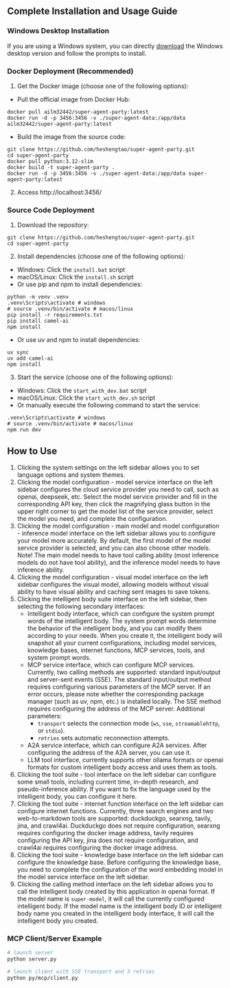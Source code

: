## Complete Installation and Usage Guide

### Windows Desktop Installation

If you are using a Windows system, you can directly [download](https://github.com/heshengtao/super-agent-party/releases/download/v0.1.1/Super.Agent.Party-Setup-0.1.1.exe) the Windows desktop version and follow the prompts to install.

### Docker Deployment (Recommended)

1. Get the Docker image (choose one of the following options):
- Pull the official image from Docker Hub:
```shell
docker pull ailm32442/super-agent-party:latest
docker run -d -p 3456:3456 -v ./super-agent-data:/app/data ailm32442/super-agent-party:latest
```

- Build the image from the source code:
```shell
git clone https://github.com/heshengtao/super-agent-party.git
cd super-agent-party
docker pull python:3.12-slim 
docker build -t super-agent-party . 
docker run -d -p 3456:3456 -v ./super-agent-data:/app/data super-agent-party:latest
```

2. Access http://localhost:3456/

### Source Code Deployment

1. Download the repository:
```shell
git clone https://github.com/heshengtao/super-agent-party.git
cd super-agent-party
```

2. Install dependencies (choose one of the following options):
- Windows: Click the `install.bat` script
- macOS/Linux: Click the `install.sh` script
- Or use pip and npm to install dependencies:
```shell
python -m venv .venv
.venv\Scripts\activate # windows
# source .venv/bin/activate # macos/linux
pip install -r requirements.txt
pip install camel-ai
npm install
```
- Or use uv and npm to install dependencies:
```shell
uv sync
uv add camel-ai
npm install
```

3. Start the service (choose one of the following options):
- Windows: Click the `start_with_dev.bat` script
- macOS/Linux: Click the `start_with_dev.sh` script
- Or manually execute the following command to start the service:
```shell
.venv\Scripts\activate # windows
# source .venv/bin/activate # macos/linux
npm run dev
```

## How to Use
1. Clicking the system settings on the left sidebar allows you to set language options and system themes.
2. Clicking the model configuration - model service interface on the left sidebar configures the cloud service provider you need to call, such as openai, deepseek, etc. Select the model service provider and fill in the corresponding API key, then click the magnifying glass button in the upper right corner to get the model list of the service provider, select the model you need, and complete the configuration.
3. Clicking the model configuration - main model and model configuration - inference model interface on the left sidebar allows you to configure your model more accurately. By default, the first model of the model service provider is selected, and you can also choose other models. Note! The main model needs to have tool calling ability (most inference models do not have tool ability), and the inference model needs to have inference ability.
4. Clicking the model configuration - visual model interface on the left sidebar configures the visual model, allowing models without visual ability to have visual ability and caching sent images to save tokens.
5. Clicking the intelligent body suite interface on the left sidebar, then selecting the following secondary interfaces:
    - Intelligent body interface, which can configure the system prompt words of the intelligent body. The system prompt words determine the behavior of the intelligent body, and you can modify them according to your needs. When you create it, the intelligent body will snapshot all your current configurations, including model services, knowledge bases, internet functions, MCP services, tools, and system prompt words.
    - MCP service interface, which can configure MCP services. Currently, two calling methods are supported: standard input/output and server-sent events (SSE). The standard input/output method requires configuring various parameters of the MCP server. If an error occurs, please note whether the corresponding package manager (such as uv, npm, etc.) is installed locally. The SSE method requires configuring the address of the MCP server.
      Additional parameters:
        - `transport` selects the connection mode (`ws`, `sse`, `streamablehttp`, or `stdio`).
        - `retries` sets automatic reconnection attempts.
    - A2A service interface, which can configure A2A services. After configuring the address of the A2A server, you can use it.
    - LLM tool interface, currently supports other ollama formats or openai formats for custom intelligent body access and uses them as tools.
6. Clicking the tool suite - tool interface on the left sidebar can configure some small tools, including current time, in-depth research, and pseudo-inference ability. If you want to fix the language used by the intelligent body, you can configure it here.
7. Clicking the tool suite - internet function interface on the left sidebar can configure internet functions. Currently, three search engines and two web-to-markdown tools are supported: duckduckgo, searxng, tavily, jina, and crawl4ai. Duckduckgo does not require configuration, searxng requires configuring the docker image address, tavily requires configuring the API key, jina does not require configuration, and crawl4ai requires configuring the docker image address.
8. Clicking the tool suite - knowledge base interface on the left sidebar can configure the knowledge base. Before configuring the knowledge base, you need to complete the configuration of the word embedding model in the model service interface on the left sidebar.
9. Clicking the calling method interface on the left sidebar allows you to call the intelligent body created by this application in openai format. If the model name is `super-model`, it will call the currently configured intelligent body. If the model name is the intelligent body ID or intelligent body name you created in the intelligent body interface, it will call the intelligent body you created.

### MCP Client/Server Example

```bash
# launch server
python server.py

# launch client with SSE transport and 3 retries
python py/mcp/client.py
```